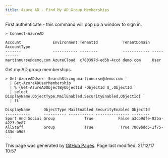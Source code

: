 ```yaml
---
title: Azure AD - Find My AD Group Memberships
---
```


First authenticate - this command will pop up a window to sign in.

```shell
> Connect-AzureAD

Account              Environment TenantId           TenantDomain AccountType
-------              ----------- --------           ------------ -----------
martinnurse@demo.com AzureCloud  c780397d-ed5b-4ccd demo.com     User
```

Get my AD group memberships.

```shell
> Get-AzureADUser -SearchString martinnurse@demo.com `
  | Get-AzureADUserMembership `
  | % {Get-AzureADObjectByObjectId -ObjectId $_.ObjectId `
  | select DisplayName,ObjectType,MailEnabled,SecurityEnabled,ObjectId} `
  | ft

DisplayName      ObjectType MailEnabled SecurityEnabled ObjectId
-----------      ---------- ----------- --------------- --------
Sport And Social Group             True           False a3cb9dfe-82ba-4223-9e87
AllStaff         Group             True            True 7869bdd5-1f75-433d-b9d5
...
```

<p class="pagedate">This page was generated by <a href=".">GitHub Pages</a>.  Page last modified: 21/12/17 10:57</p>
